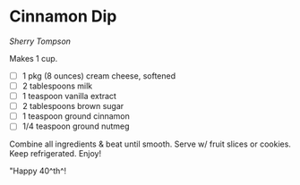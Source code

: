 ---
---

# Cinnamon Dip

*Sherry Tompson*

Makes 1 cup.

- [ ] 1 pkg (8 ounces) cream cheese, softened
- [ ] 2 tablespoons milk
- [ ] 1 teaspoon vanilla extract
- [ ] 2 tablespoons brown sugar
- [ ] 1 teaspoon ground cinnamon
- [ ] 1/4 teaspoon ground nutmeg

Combine all ingredients & beat until smooth. Serve w/ fruit slices or cookies. Keep refrigerated. Enjoy!

"Happy 40^th^!